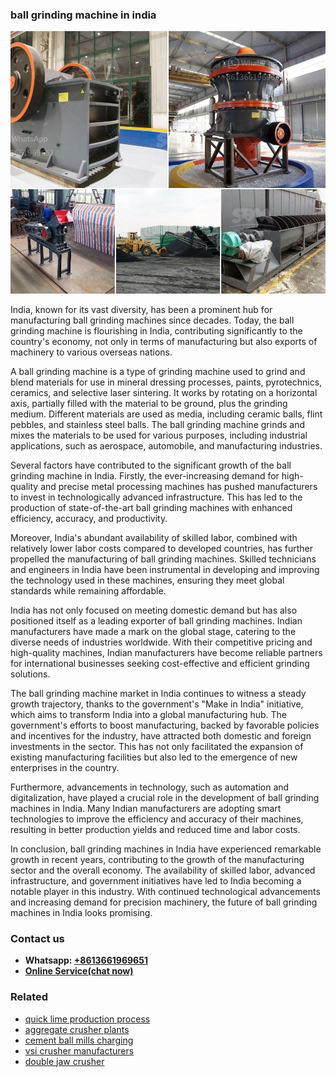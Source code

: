 <h3>ball grinding machine in india</h3><img src='1702952872.jpg' alt=''><p>India, known for its vast diversity, has been a prominent hub for manufacturing ball grinding machines since decades. Today, the ball grinding machine is flourishing in India, contributing significantly to the country's economy, not only in terms of manufacturing but also exports of machinery to various overseas nations.</p><p>A ball grinding machine is a type of grinding machine used to grind and blend materials for use in mineral dressing processes, paints, pyrotechnics, ceramics, and selective laser sintering. It works by rotating on a horizontal axis, partially filled with the material to be ground, plus the grinding medium. Different materials are used as media, including ceramic balls, flint pebbles, and stainless steel balls. The ball grinding machine grinds and mixes the materials to be used for various purposes, including industrial applications, such as aerospace, automobile, and manufacturing industries.</p><p>Several factors have contributed to the significant growth of the ball grinding machine in India. Firstly, the ever-increasing demand for high-quality and precise metal processing machines has pushed manufacturers to invest in technologically advanced infrastructure. This has led to the production of state-of-the-art ball grinding machines with enhanced efficiency, accuracy, and productivity.</p><p>Moreover, India's abundant availability of skilled labor, combined with relatively lower labor costs compared to developed countries, has further propelled the manufacturing of ball grinding machines. Skilled technicians and engineers in India have been instrumental in developing and improving the technology used in these machines, ensuring they meet global standards while remaining affordable.</p><p>India has not only focused on meeting domestic demand but has also positioned itself as a leading exporter of ball grinding machines. Indian manufacturers have made a mark on the global stage, catering to the diverse needs of industries worldwide. With their competitive pricing and high-quality machines, Indian manufacturers have become reliable partners for international businesses seeking cost-effective and efficient grinding solutions.</p><p>The ball grinding machine market in India continues to witness a steady growth trajectory, thanks to the government's "Make in India" initiative, which aims to transform India into a global manufacturing hub. The government's efforts to boost manufacturing, backed by favorable policies and incentives for the industry, have attracted both domestic and foreign investments in the sector. This has not only facilitated the expansion of existing manufacturing facilities but also led to the emergence of new enterprises in the country.</p><p>Furthermore, advancements in technology, such as automation and digitalization, have played a crucial role in the development of ball grinding machines in India. Many Indian manufacturers are adopting smart technologies to improve the efficiency and accuracy of their machines, resulting in better production yields and reduced time and labor costs.</p><p>In conclusion, ball grinding machines in India have experienced remarkable growth in recent years, contributing to the growth of the manufacturing sector and the overall economy. The availability of skilled labor, advanced infrastructure, and government initiatives have led to India becoming a notable player in this industry. With continued technological advancements and increasing demand for precision machinery, the future of ball grinding machines in India looks promising.</p><h3>Contact us</h3><ul><li><strong>Whatsapp:&nbsp;<a href="https://wa.me/8613661969651">+8613661969651</a></strong></li><li><a href="https://swt.shibang-china.com/?git&amp;zhl&amp;ball grinding machine in india"><strong>Online Service(chat now)</strong></a></li></ul><h3>Related</h3><ul><li><a href='quick lime production process.md'>quick lime production process</a></li><li><a href='aggregate crusher plants.md'>aggregate crusher plants</a></li><li><a href='cement ball mills charging.md'>cement ball mills charging</a></li><li><a href='vsi crusher manufacturers.md'>vsi crusher manufacturers</a></li><li><a href='double jaw crusher.md'>double jaw crusher</a></li></ul>